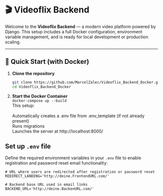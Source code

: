 # 🎬 Videoflix Backend

Welcome to the **Videoflix Backend** — a modern video platform powered by Django. This setup includes a full Docker configuration, environment variable management, and is ready for local development or production scaling.

---

## 🚀 Quick Start (with Docker)

1. **Clone the repository**

   ```bash
   git clone https://github.com/MarcelZalec/Videoflix_Backend_Docker.git
   cd Videoflix_Backend_Docker


2. **Start the Docker Container**<br>
    <code>docker-compose up --build</code><br>
    This setup:<br><br>
    Automatically creates a .env file from .env_template (if not already present)<br>
    Runs migrations<br>
    Launches the server at http://localhost:8000/<br>

## **Set up `.env` file**
   Define the required environment variables in your `.env` file to enable registration and password reset email functionality:

   ```env
   # URL where users are redirected after registration or password reset
   REDIRECT_LANDING='http://deine.FrontendURL.com/'

   # Backend base URL used in email links
   BACKEND_URL='http://deine.BackenURL.com/'